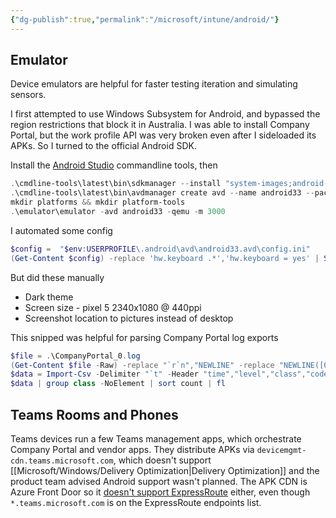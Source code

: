 ```yaml
---
{"dg-publish":true,"permalink":"/microsoft/intune/android/"}
---
```



## Emulator
Device emulators are helpful for faster testing iteration and simulating sensors. 

I first attempted to use Windows Subsystem for Android, and bypassed the region restrictions that block it in Australia. I was able to install Company Portal, but the work profile API was very broken even after I sideloaded its APKs. So I turned to the official Android SDK.


Install the [Android Studio](https://developer.android.com/studio) commandline tools, then
```PowerShell
.\cmdline-tools\latest\bin\sdkmanager --install "system-images;android-33;google_apis_playstore;x86_64"
.\cmdline-tools\latest\bin\avdmanager create avd --name android33 --package "system-images;android-33;google_apis_playstore;x86_64"
mkdir platforms && mkdir platform-tools
.\emulator\emulator -avd android33 -qemu -m 3000
```

I automated some config
```PowerShell
$config =  "$env:USERPROFILE\.android\avd\android33.avd\config.ini"
(Get-Content $config) -replace 'hw.keyboard .*','hw.keyboard = yes' | Set-Content $config
```

But did these manually
* Dark theme
* Screen size - pixel 5 2340x1080 @ 440ppi
* Screenshot location to pictures instead of desktop

This snipped was helpful for parsing Company Portal log exports
```PowerShell
$file = .\CompanyPortal_0.log
(Get-Content $file -Raw) -replace "`r`n","NEWLINE" -replace "NEWLINE([0-9]{4})","`n`$1" -replace "`t{2,}",";" | Set-Content $file
$data = Import-Csv -Delimiter "`t" -Header "time","level","class","code","code2" $file | % { $_.time=[Datetime]::Parse($_.time); $_ }
$data | group class -NoElement | sort count | fl
```

## Teams Rooms and Phones
Teams devices run a few Teams management apps, which orchestrate Company Portal and vendor apps. They distribute APKs via `devicemgmt-cdn.teams.microsoft.com`, which doesn't support [[Microsoft/Windows/Delivery Optimization\|Delivery Optimization]] and the product team advised Android support wasn't planned. The APK CDN is Azure Front Door so it [doesn't support ExpressRoute](https://github.com/MicrosoftDocs/azure-docs/issues/99941#issuecomment-1376692620) either, even though `*.teams.microsoft.com` is on the ExpressRoute endpoints list.